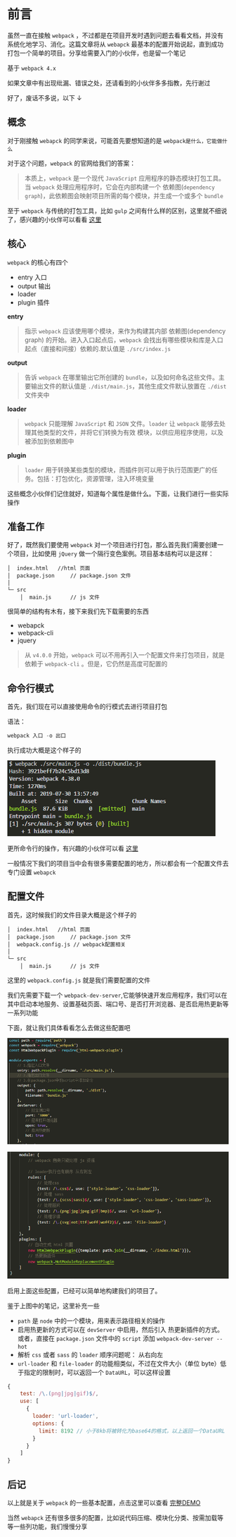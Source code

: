 # 前言

虽然一直在接触 `webpack` ，不过都是在项目开发时遇到问题去看看文档，并没有系统化地学习、消化。这篇文章将从 `webapck` 最基本的配置开始说起，直到成功打包一个简单的项目。分享给需要入门的小伙伴，也是留一个笔记

基于 `webpack 4.x`

如果文章中有出现纰漏、错误之处，还请看到的小伙伴多多指教，先行谢过

好了，废话不多说，以下 ↓

## 概念

对于刚接触 `webapck` 的同学来说，可能首先要想知道的是 `webpack是什么，它能做什么`

对于这个问题，`webpack` 的官网给我们的答案：

> 本质上，`webpack` 是一个现代 `JavaScript` 应用程序的静态模块打包工具。当 `webpack` 处理应用程序时，它会在内部构建一个 依赖图(`dependency graph`)，此依赖图会映射项目所需的每个模块，并生成一个或多个 `bundle`

至于 `webpack` 与传统的打包工具，比如 `gulp` 之间有什么样的区别，这里就不细说了，感兴趣的小伙伴可以看看 [这里](https://www.zhihu.com/question/37020798)

## 核心

`webpack` 的核心有四个
- entry 入口
- output 输出
- loader 
- plugin 插件

**entry**
> 指示 `webpack` 应该使用哪个模块，来作为构建其内部 依赖图(dependency graph) 的开始。进入入口起点后，`webpack` 会找出有哪些模块和库是入口起点（直接和间接）依赖的.默认值是 `./src/index.js`

**output**
> 告诉 `webpack` 在哪里输出它所创建的 `bundle`，以及如何命名这些文件。主要输出文件的默认值是 `./dist/main.js`，其他生成文件默认放置在 `./dist` 文件夹中

**loader**
> `webpack` 只能理解 `JavaScript` 和 `JSON` 文件。`loader` 让 `webpack` 能够去处理其他类型的文件，并将它们转换为有效 模块，以供应用程序使用，以及被添加到依赖图中

**plugin**
> `loader` 用于转换某些类型的模块，而插件则可以用于执行范围更广的任务。包括：打包优化，资源管理，注入环境变量

这些概念小伙伴们记住就好，知道每个属性是做什么。下面，让我们进行一些实际操作

## 准备工作

好了，既然我们要使用 `webpack` 对一个项目进行打包，那么首先我们需要创建一个项目，比如使用 `jQuery` 做一个隔行变色案例。项目基本结构可以是这样：

```
│  index.html   //html 页面
│  package.json     // package.json 文件
│
└─ src
    │  main.js      // js 文件
```

很简单的结构有木有，接下来我们先下载需要的东西
- webapck
- webpack-cli
- jquery

> 从 `v4.0.0` 开始，`webpack` 可以不用再引入一个配置文件来打包项目，就是依赖于 `webpack-cli` 。但是，它仍然是高度可配置的

## 命令行模式

首先，我们现在可以直接使用命令的行模式去进行项目打包

语法：
```js
webpack 入口 -o 出口
```

执行成功大概是这个样子的

![image](https://raw.githubusercontent.com/Roamen/example/master/Webpack/images/01.png)

更所命令行的操作，有兴趣的小伙伴可以看 [这里](https://webpack.docschina.org/api/cli/#src/components/Sidebar/Sidebar.jsx)

一般情况下我们的项目当中会有很多需要配置的地方，所以都会有一个配置文件去专门设置 `webapck`

## 配置文件

首先，这时候我们的文件目录大概是这个样子的

```
│  index.html   //html 页面
│  package.json     // package.json 文件
│  webpack.config.js // webpack配置相关
│
└─ src
    │  main.js      // js 文件
```

这里的 `webpack.config.js` 就是我们需要配置的文件

我们先需要下载一个 `webpack-dev-server`,它能够快速开发应用程序，我们可以在其中启动本地服务、设置基础页面、端口号、是否打开浏览器、是否启用热更新等一系列功能

下面，就让我们具体看看怎么去做这些配置吧

![image](https://raw.githubusercontent.com/Roamen/example/master/Webpack/images/02.jpg)

![image](https://raw.githubusercontent.com/Roamen/example/master/Webpack/images/03.jpg)

启用上面这些配置，已经可以简单地构建我们的项目了。



鉴于上图中的笔记，这里补充一些

- `path` 是 `node` 中的一个模块，用来表示路径相关的操作
- 启用热更新的方式可以在 `devServer` 中启用，然后引入 热更新插件的方式。或者，直接在 `package.json` 文件中的 `script` 添加 `webpack-dev-server --hot`
- 解析 `css` 或者 `sass` 的 `loader` 顺序问题呢： 从右向左
- `url-loader` 和 `file-loader` 的功能相类似，不过在文件大小（单位 byte）低于指定的限制时，可以返回一个 `DataURL`，可以这样设置
```js
{
    test: /\.(png|jpg|gif)$/,
    use: [
      {
        loader: 'url-loader',
        options: {
          limit: 8192 // 小于8kb将被转化为base64的格式，以上返回一个DataURL
        }
      }
    ]
}

```

## 后记

以上就是关于 `webpack` 的一些基本配置，点击这里可以查看 [完整DEMO](https://github.com/Roamen/example/tree/master/Webpack/demo1)

当然 `webapck` 还有很多很多的配置，比如说代码压缩、模块化分类、按需加载等等一些列功能，我们慢慢分享

